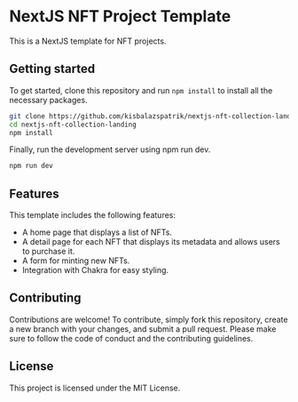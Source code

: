# NextJS NFT Project Template

This is a NextJS template for NFT projects.

## Getting started

To get started, clone this repository and run `npm install` to install all the necessary packages.

```bash
git clone https://github.com/kisbalazspatrik/nextjs-nft-collection-landing.git
cd nextjs-nft-collection-landing
npm install
```
Finally, run the development server using npm run dev.

```bash
npm run dev
```

## Features
This template includes the following features:

- A home page that displays a list of NFTs.
- A detail page for each NFT that displays its metadata and allows users to purchase it.
- A form for minting new NFTs.
- Integration with Chakra for easy styling.

## Contributing
Contributions are welcome! To contribute, simply fork this repository, create a new branch with your changes, and submit a pull request. Please make sure to follow the code of conduct and the contributing guidelines.

## License
This project is licensed under the MIT License.